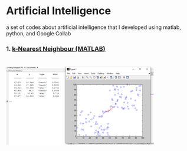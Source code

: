 # Artificial Intelligence

a set of codes about artificial intelligence that I developed using matlab, python, and Google Collab

### 1. [k-Nearest Neighbour (MATLAB)](https://github.com/lintabong/Artificial-Intelligence/tree/main/k-NearestNeighbor)
<p></p> 

![img](https://github.com/lintabong/Artificial-Intelligence/blob/main/k-NearestNeighbor/knn_small.png)
=====
